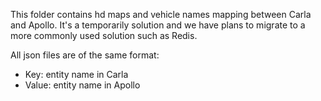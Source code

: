 This folder contains hd maps and vehicle names mapping between Carla and Apollo. It's a temporarily solution and we have plans to migrate to a more commonly used solution such as Redis.

All json files are of the same format:
- Key: entity name in Carla
- Value: entity name in Apollo
